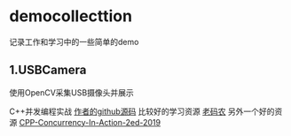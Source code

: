 # democollecttion

记录工作和学习中的一些简单的demo

## 1.USBCamera
使用OpenCV采集USB摄像头并展示


C++并发编程实战
[作者的github源码](https://github.com/xiaoweiChen/CPP-Concurrency-In-Action-2ed-2019)
比较好的学习资源 [老码农](https://www.zhihu.com/people/wang-fei-63-33)
另外一个好的资源 [CPP-Concurrency-In-Action-2ed-2019](https://github.com/xiaoweiChen/CPP-Concurrency-In-Action-2ed-2019)
